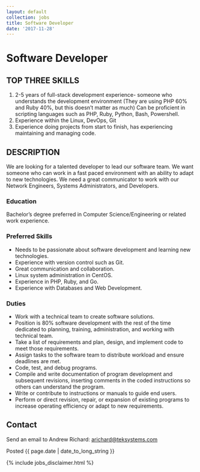 ```yaml
---
layout: default
collection: jobs
title: Software Developer
date: '2017-11-28'
---
```


# Software Developer

## TOP THREE SKILLS

1. 2-5 years of full-stack development experience- someone who understands the development environment (They are using
PHP 60% and Ruby 40%, but this doesn’t matter as much) Can be proficient in scripting languages such as PHP, Ruby,
Python, Bash, Powershell.
1. Experience within the Linux, DevOps, Git
1. Experience doing projects from start to finish, has experiencing maintaining and managing code.

## DESCRIPTION

We are looking for a talented developer to lead our software team. We want someone who can work in a fast paced environment
with an ability to adapt to new technologies. We need a great communicator to work with our Network Engineers, Systems
Administrators, and Developers.

### Education
Bachelor’s degree preferred in Computer Science/Engineering or related work experience.

### Preferred Skills
 - Needs to be passionate about software development and learning new technologies.
 - Experience with version control such as Git.
 - Great communication and collaboration.
 - Linux system administration in CentOS.
 - Experience in PHP, Ruby, and Go.
 - Experience with Databases and Web Development.

### Duties
 - Work with a technical team to create software solutions.
 - Position is 80% software development with the rest of the time dedicated to planning, training, administration, and working with technical team.
 - Take a list of requirements and plan, design, and implement code to meet those requirements.
 - Assign tasks to the software team to distribute workload and ensure deadlines are met.
 - Code, test, and debug programs.
 - Compile and write documentation of program development and subsequent revisions, inserting comments in the coded instructions so others can understand the program.
 - Write or contribute to instructions or manuals to guide end users.
 - Perform or direct revision, repair, or expansion of existing programs to increase operating efficiency or adapt to new requirements.

## Contact
Send an email to Andrew Richard: arichard@teksystems.com


Posted {{ page.date | date_to_long_string }}

{% include jobs_disclaimer.html %}

